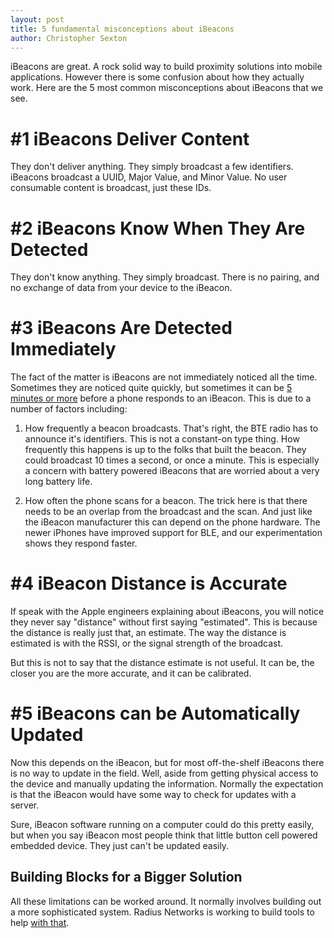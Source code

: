 ```yaml
---
layout: post
title: 5 fundamental misconceptions about iBeacons
author: Christopher Sexton
---
```


iBeacons are great. A rock solid way to build proximity solutions into mobile applications. However there is some confusion about how they actually work. Here are the 5 most common misconceptions about iBeacons that we see.

# #1 iBeacons Deliver Content

They don't deliver anything. They simply broadcast a few identifiers. iBeacons broadcast a UUID, Major Value, and Minor Value. No user consumable content is broadcast, just these IDs.

# #2 iBeacons Know When They Are Detected

They don't know anything. They simply broadcast. There is no pairing, and no exchange of data from your device to the iBeacon.

# #3 iBeacons Are Detected Immediately

The fact of the matter is iBeacons are not immediately noticed all the time. Sometimes they are noticed quite quickly, but sometimes it can be [5 minutes or more](2013/11/13/ibeacon-monitoring-in-the-background-and-foreground.html) before a phone responds to an iBeacon. This is due to a number of factors including:

1. How frequently a beacon broadcasts. That's right, the BTE radio has to announce it's identifiers. This is not a constant-on type thing. How frequently this happens is up to the folks that built the beacon. They could broadcast 10 times a second, or once a minute. This is especially a concern with battery powered iBeacons that are worried about a very long battery life.

2. How often the phone scans for a beacon. The trick here is that there needs to be an overlap from the broadcast and the scan. And just like the iBeacon manufacturer this can depend on the phone hardware. The newer iPhones have improved support for BLE, and our experimentation shows they respond faster.

# #4 iBeacon Distance is Accurate

If speak with the Apple engineers explaining about iBeacons, you will notice they never say "distance" without first saying "estimated". This is because the distance is really just that, an estimate. The way the distance is estimated is with the RSSI, or the signal strength of the broadcast.

But this is not to say that the distance estimate is not useful. It can be, the closer you are the more accurate, and it can be calibrated.

# #5 iBeacons can be Automatically Updated

Now this depends on the iBeacon, but for most off-the-shelf iBeacons there is no way to update in the field. Well, aside from getting physical access to the device and manually updating the information. Normally the expectation is that the iBeacon would have some way to check for updates with a server.

Sure, iBeacon software running on a computer could do this pretty easily, but when you say iBeacon most people think that little button cell powered embedded device. They just can't be updated easily.

## Building Blocks for a Bigger Solution

All these limitations can be worked around. It normally involves building out a more sophisticated system. Radius Networks is working to build tools to help [with that](http://www.radiusnetworks.com/ibeacon-services.html).



